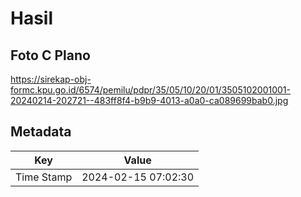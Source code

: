 # Hasil

## Foto C Plano

https://sirekap-obj-formc.kpu.go.id/6574/pemilu/pdpr/35/05/10/20/01/3505102001001-20240214-202721--483ff8f4-b9b9-4013-a0a0-ca089699bab0.jpg


## Metadata

| Key        | Value               |
| ---------- | ------------------- |
| Time Stamp | 2024-02-15 07:02:30 |



